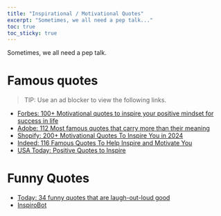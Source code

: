 ```yaml
---
title: "Inspirational / Motivational Quotes"
excerpt: "Sometimes, we all need a pep talk..."
toc: true
toc_sticky: true
---
```


Sometimes, we all need a pep talk.

# Famous quotes
> TIP:
> Use an ad blocker to view the following links.

- [Forbes: 100+ Motivational quotes to inspire your positive mindset for success in life](https://www.forbesindia.com/article/explainers/motivational-quotes/84853/1)
- [Adobe: 112 Most famous quotes that carry more than their meaning](https://www.adobe.com/express/discover/quotes/famous)
- [Shopify: 200+ Motivational Quotes To Inspire You in 2024](https://www.shopify.com/ca/blog/motivational-quotes)
- [Indeed: 116 Famous Quotes To Help Inspire and Motivate You](https://www.indeed.com/career-advice/career-development/famous-quotes)
- [USA Today: Positive Quotes to Inspire](https://www.usatoday.com/story/life/2023/11/30/positive-quotes-to-inspire/11359498002/)


# Funny Quotes
- [Today: 34 funny quotes that are laugh-out-loud good](https://www.today.com/life/inspiration/funny-quotes-rcna125351)
- [InspiroBot](https://inspirobot.me/)